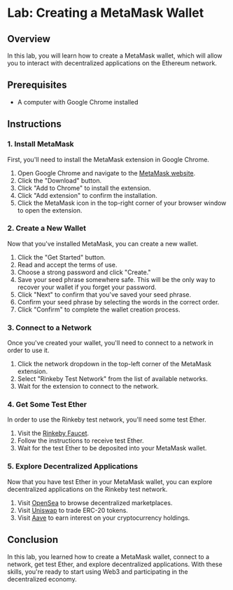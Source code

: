 # Lab: Creating a MetaMask Wallet

## Overview

In this lab, you will learn how to create a MetaMask wallet, which will allow you to interact with decentralized applications on the Ethereum network.

## Prerequisites

- A computer with Google Chrome installed

## Instructions

### 1. Install MetaMask

First, you'll need to install the MetaMask extension in Google Chrome.

1. Open Google Chrome and navigate to the [MetaMask website](https://metamask.io/).
2. Click the "Download" button.
3. Click "Add to Chrome" to install the extension.
4. Click "Add extension" to confirm the installation.
5. Click the MetaMask icon in the top-right corner of your browser window to open the extension.

### 2. Create a New Wallet

Now that you've installed MetaMask, you can create a new wallet.

1. Click the "Get Started" button.
2. Read and accept the terms of use.
3. Choose a strong password and click "Create."
4. Save your seed phrase somewhere safe. This will be the only way to recover your wallet if you forget your password.
5. Click "Next" to confirm that you've saved your seed phrase.
6. Confirm your seed phrase by selecting the words in the correct order.
7. Click "Confirm" to complete the wallet creation process.

### 3. Connect to a Network

Once you've created your wallet, you'll need to connect to a network in order to use it.

1. Click the network dropdown in the top-left corner of the MetaMask extension.
2. Select "Rinkeby Test Network" from the list of available networks.
3. Wait for the extension to connect to the network.

### 4. Get Some Test Ether

In order to use the Rinkeby test network, you'll need some test Ether.

1. Visit the [Rinkeby Faucet](https://faucet.rinkeby.io/).
2. Follow the instructions to receive test Ether.
3. Wait for the test Ether to be deposited into your MetaMask wallet.

### 5. Explore Decentralized Applications

Now that you have test Ether in your MetaMask wallet, you can explore decentralized applications on the Rinkeby test network.

1. Visit [OpenSea](https://opensea.io/) to browse decentralized marketplaces.
2. Visit [Uniswap](https://app.uniswap.org/) to trade ERC-20 tokens.
3. Visit [Aave](https://app.aave.com/) to earn interest on your cryptocurrency holdings.

## Conclusion

In this lab, you learned how to create a MetaMask wallet, connect to a network, get test Ether, and explore decentralized applications. With these skills, you're ready to start using Web3 and participating in the decentralized economy.
